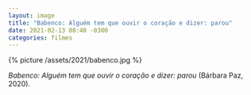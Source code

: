 ```yaml
---
layout: image
title: "Babenco: Alguém tem que ouvir o coração e dizer: parou"
date: 2021-02-13 08:40 -0300
categories: filmes
---
```

{% picture /assets/2021/babenco.jpg %}

_Babenco: Alguém tem que ouvir o coração e dizer: parou_ (Bárbara Paz, 2020).
